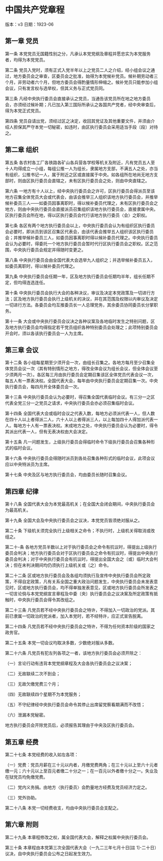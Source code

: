 # 中国共产党章程

版本：v3
日期：1923-06

## 第一章 党员

第一条 本党党员无国籍性别之分，凡承认本党党纲及章程并愿忠实为本党服务者，均得为本党党员。

第二条 党员入党时，须有正式入党半年以上之党员二人之介绍，经小组会议之通过，地方委员会之审查，区委员会之批准，始得为本党候补党员。候补期劳动者三个月，非劳动者六个月，但地方委员会得酌量情形伸缩之。候补党员只能参加小组会议，只有发言权与选举权，但其义务与正式党员同。

第三条 凡经中央执行委员会直接承认之党员，当通告该党员所在地之地方委员会，亦须经过候补期；凡已加入第三国际所承认之各国共产党者，经中央审查后，得为本党正式党员。

第四条 党员自请出党，须经过区之决定，收回其党证及其他重要文件，并须由介绍人担保其严守本党一切秘密，如违时，由区执行委员会采用适当手段〔段〕对待之。

## 第二章 组织

第五条 各农村各工厂各铁路各矿山各兵营各学校等机关及附近，凡有党员五人至十人均得成立一小组，每组公推一人为组长，隶属地方支部，不满五人之处，亦当有组织，公推书记一人，属于附近之区或直接属于中央。如各组所在地尚无地方支部时，则由区执行委员会直辖之，未有区执行委员会之处，则由中央直辖之。

第六条 一地方有十人以上，经中央执行委员会之许可，区执行委员会得派员至该地方召集全体党员大会或代表会，由该会推举三人组织该地方执行委员会，并推举候补委员三人——如委员因事离职时，得以候补委员代理之，未有区执行委员会之地方，则由中央执行委员会直接派员召集组织该地方执行委员会，直接隶属中央。区执行委员会所在地，得以区执行委员会代行该地方执行委员〈会〉之职权。

第七条 各区有两个地方执行委员会以上，中央执行委员会认为有组织区执行委员会必要时，即派员到该区召集区代表会，由该代表会推举五人组织该区执行委员会；并推举候补委员三人，如委员因事离职时得以候补委员代理之。中央执行委员会认为必要时，得委托一个地方执行委员会暂时代行区执行委员会之职权。区之范围，中央执行委员会规定并得随时变更之。

第八条 中央执行委员会由全国代表大会选举九人组织之；并选举候补委员五入，如委员离职时，得以候补委员代理之。

第九条 中央执行委员会任期一年，区及地方执行委员会任期均半年，组长任期不定，但均得连选连任。

第十条 中央执行委员会执行大会的各种决议，审议及决定本党政策及一切进行方法；区及地方执行委员会执行上级机关的决议，并在其范围及权限以内审议及决定一切进行方法。各委员会均互推委员长一人总理党务，其余委员协同委员长分掌职务。

第十一条 大会或中央执行委员会议决之各种议案及各地临时发生之特别问题，区及地方执行委员会均得指定若干党员组织各种特别委员会处理之；此项特别委员会开会时，须以各该执行委员会一人为主席。

## 第三章 会议

第十二条 各小组每星期至少须开会一次，由组长召集之。各地方每月至少召集全体党员会议一次（其有特别情形之地方，得改全体会议为组长会议，但全体会议至少须两月一次）。各区每三月由执行委员会定期召集该区全体党员代表会议一次，每五人有一票表决权。全国代表大会，每年由中央执行委员会定期召集一次。中央执行委员会，每四月开全体委员会一次。

第十三条 中央执行委员会认为必要时，得召集全国代表临时会议。有三分一之区代表全党三分一之党员之请求，中央执行委员会亦必须召集临时会议。

第十四条 全国代表大会或临时会议之代表入数，每地方必须派代表一人，但人数在四十人以上者得派二人，六十人以上者得派三人，以上每加四十人得加派代表一人。每地方十人有一票表决权。末成地方之处，中央执行委员会认为必要时，得令其派出代表一人，但有无表决权由大会决定。

第十五条 凡一问题发生，上级执行委员会得临时命令下级执行委员会召集各种形式的临时会议。

第十六条 中央执行委员会得随时派员到各处召集各种形式的临时会议，此项会议应以中央特派员为主席。

第十七条 中央及区与地方执行委员会，均由委员长随时召集会议。

## 第四章 纪律

第十八条 全国代表大会为本党最高机关；在全国大会闭会期间，中央执行委员会为最高机关。

第十九条 全国大会及中央执行委员会之议决，本党党员皆须绝对服从之。

第二十条 下级机关须完全执行上级相关之命令；不执行时，上级机关得取消或改组之。

第二十-条 各地方党员半数以上对于执行委员会之命令有抗议时，得提出上级执行委员会判决；地方执行委员会对于区执行委员会之命令有抗议时，得提出中央执行委员会判决；对于中央执行委员会有抗议时，得提出全国大会之〔或〕临时大会判决；但在未判决期间均仍须执行上级机关或〔之〕命令。

第二十二条 区或地方执行委员会及各组均须执行及宣传中央执行委员会所定政策，不得自定政策，凡有关系全国之重大政治问题发生，中央执行委员会未发表意见时，区或地方执行委员会，均不得单独发表意见，区或地方执行委员会所发表之一切言论倘与本党党纲宣言章程及中委〔央〕执行委员会之议决案及所定政策有抵触时，中央执行委员会得令其改组之。

第二十三条 凡党员若不经中央执行委员会之特许，不得加入一切政治的党派。其前已隶属一切政治的党派者，加入本党时，若不经特许，应正式宣告脱离。

第二十四条 凡党员若不经中央执行委员会之特许，不得为任何资本阶级的国家之政务官。

第二十五条 本党一切会议均取决多数，少数绝对服从多数。

第二十六条 凡党员有犯左列各项之一者，该地方执行委员会必须开除之：

（一）言论行动有违背本党党纲章程及大会各执行委员会之议决案；

（二）无故联续二次不到会；

（三）无故欠缴党费三个月；

（四）无故联续四个星期不为本党服务；

（五）不守纪律经中央执行委员会命令其停止出席留党察看期满而不改悟；

（六）泄漏本党秘密。

地方执行委员会开除党员后，必须报告其理由于中央及区执行委员会。

## 第五章 经费

第二十七条 本党经费的收入如左各项：

（一）党费：党员月薪在三十元以内者，月缴党费两角；在三十元以上至六十元者缴一元；六十元以上至百元者缴二十分之一；在一百元以外者缴十分之一。失业及在狱党员均免缴党费。

（二）党内义务捐。由地方〈执行委员〉会酌量地方经费及党员经济力定之。

（三）党外协助。

第二十八条 本党一切经费收支，均由中央执行委员会支配之。

## 第六章 附则

第二十九条 本章程修改之权，属全国代表大会，解释之权属中央执行委员会。

第三十条 本章程由本党第三次全国代表大会（一九二三年七月十日[註 1]-二十日）议决，自中央执行委员会公布之日起发生效力。

